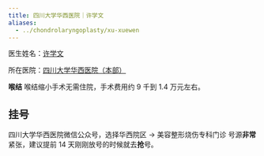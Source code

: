 ```yaml
---
title: 四川大学华西医院｜许学文
aliases:
  - ../chondrolaryngoplasty/xu-xuewen
---
```


医生姓名：[许学文](https://www.haodf.com/doctor/25624.html)

所在医院：[四川大学华西医院（本部）](https://www.amap.com/place/B001C05YG2)

**喉结**
喉结缩小手术无需住院，手术费用约 9 千到 1.4 万元左右。

## 挂号

四川大学华西医院微信公众号，选择华西院区 → 美容整形烧伤专科门诊
号源**非常**紧张，建议提前 14 天刚刚放号的时候就去**抢**号。
